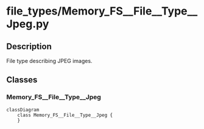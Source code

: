 # file_types/Memory_FS__File__Type__Jpeg.py


## Description
File type describing JPEG images.
## Classes
### Memory_FS__File__Type__Jpeg

```mermaid
classDiagram
    class Memory_FS__File__Type__Jpeg {
    }
```
